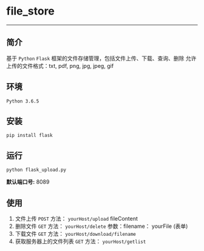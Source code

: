 # file_store
---
## 简介
基于 `Python`  `Flask` 框架的文件存储管理，包括文件上传、下载、查询、删除
允许上传的文件格式：txt, pdf, png, jpg, jpeg, gif

## 环境
`Python 3.6.5`

## 安装
`pip install flask`

## 运行
`python flask_upload.py`

**默认端口号:** 8089

## 使用
1. 文件上传
`POST` 方法： `yourHost/upload` fileContent
2. 删除文件
`GET` 方法： `yourHost/delete` 参数：filename： yourFile (表单)
3. 下载文件
`GET` 方法： `yourHost/download/filename`
4. 获取服务器上的文件列表
`GET` 方法： `yourHost/getlist`
